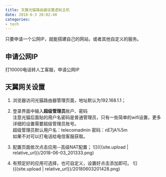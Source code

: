 ```yaml
---
title: 天翼光猫路由器设置虚拟主机
date: 2018-6-3 20:02:48
categories:
- tech
---
```

只要申请一个公网IP，就能搭建自己的网站，或者其他自定义的服务。
<!-- more -->
## 申请公网IP
打10000电话转人工客服，申请公网IP
## 天翼网关设置
1. 浏览器访问光猫路由器管理页面，地址默认为192.168.1.1；

2. 登录界面中输入**超级管理员**账户、密码  
注意光猫后面贴的用户名密码是普通管理员，只有一些简单的wifi设置，更多详细的设置需要超级管理员账号。  
超级管理员默认用户名：telecomadmin 密码：nE7jA%5m  
如果不对可以打电话给电信客服获取。  
3. 配置页面依次点击应用--高级NAT配置；
![]({{site.upload | relative_url}}/2018-06-03_201333.png)

4. 有预定好的应用可选择，也可自定义，设置好点击添加即可。
![]({{site.upload | relative_url}}/20180603201428.png)